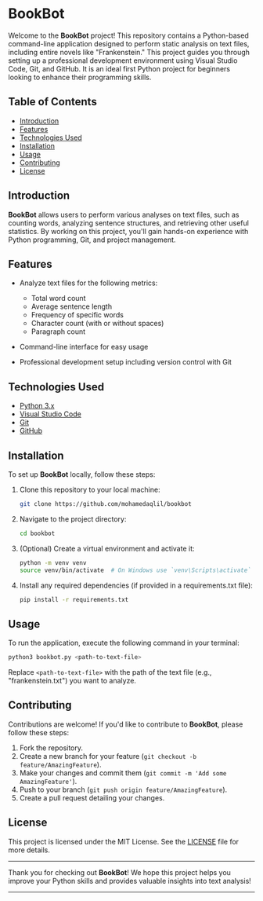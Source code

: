 # BookBot

Welcome to the **BookBot** project! This repository contains a Python-based command-line application designed to perform static analysis on text files, including entire novels like "Frankenstein." This project guides you through setting up a professional development environment using Visual Studio Code, Git, and GitHub. It is an ideal first Python project for beginners looking to enhance their programming skills.

## Table of Contents

- [Introduction](#introduction)
- [Features](#features)
- [Technologies Used](#technologies-used)
- [Installation](#installation)
- [Usage](#usage)
- [Contributing](#contributing)
- [License](#license)

## Introduction

**BookBot** allows users to perform various analyses on text files, such as counting words, analyzing sentence structures, and retrieving other useful statistics. By working on this project, you'll gain hands-on experience with Python programming, Git, and project management.

## Features

- Analyze text files for the following metrics:
  - Total word count
  - Average sentence length
  - Frequency of specific words
  - Character count (with or without spaces)
  - Paragraph count

- Command-line interface for easy usage
- Professional development setup including version control with Git

## Technologies Used

- [Python 3.x](https://www.python.org/downloads/)
- [Visual Studio Code](https://code.visualstudio.com/)
- [Git](https://git-scm.com/)
- [GitHub](https://github.com/)

## Installation

To set up **BookBot** locally, follow these steps:

1. Clone this repository to your local machine:

   ```bash
   git clone https://github.com/mohamedaqlil/bookbot
   ```

2. Navigate to the project directory:

   ```bash
   cd bookbot
   ```

3. (Optional) Create a virtual environment and activate it:

   ```bash
   python -m venv venv
   source venv/bin/activate  # On Windows use `venv\Scripts\activate`
   ```

4. Install any required dependencies (if provided in a requirements.txt file):

   ```bash
   pip install -r requirements.txt
   ```

## Usage

To run the application, execute the following command in your terminal:

```bash
python3 bookbot.py <path-to-text-file>
```

Replace `<path-to-text-file>` with the path of the text file (e.g., "frankenstein.txt") you want to analyze.

## Contributing

Contributions are welcome! If you'd like to contribute to **BookBot**, please follow these steps:

1. Fork the repository.
2. Create a new branch for your feature (`git checkout -b feature/AmazingFeature`).
3. Make your changes and commit them (`git commit -m 'Add some AmazingFeature'`).
4. Push to your branch (`git push origin feature/AmazingFeature`).
5. Create a pull request detailing your changes.

## License

This project is licensed under the MIT License. See the [LICENSE](https://github.com/mohamedaqlil/bookbot/blob/main/LICENSE.md) file for more details.

---

Thank you for checking out **BookBot**! We hope this project helps you improve your Python skills and provides valuable insights into text analysis!

--- 